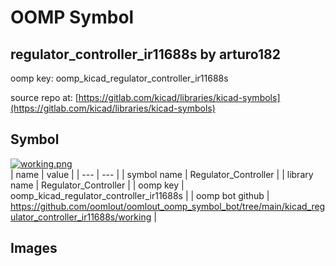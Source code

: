 # OOMP Symbol  
## regulator_controller_ir11688s  by arturo182  
  
oomp key: oomp_kicad_regulator_controller_ir11688s  
  
source repo at: [https://gitlab.com/kicad/libraries/kicad-symbols](https://gitlab.com/kicad/libraries/kicad-symbols)  
## Symbol  
  
[![working.png](working_600.png)](working.png)  
| name | value | 
| --- | --- | 
| symbol name | Regulator_Controller | 
| library name | Regulator_Controller | 
| oomp key | oomp_kicad_regulator_controller_ir11688s | 
| oomp bot github | https://github.com/oomlout/oomlout_oomp_symbol_bot/tree/main/kicad_regulator_controller_ir11688s/working | 
## Images  
